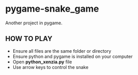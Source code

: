 # pygame-snake_game
Another project in pygame.

## HOW TO PLAY
- Ensure all files are the same folder or directory
- Ensure python and pygame is installed on your computer
- Open **python_xenzia.py** file
- Use arrow keys to control the snake

